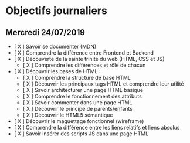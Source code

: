 # Objectifs journaliers

## Mercredi 24/07/2019


* [ X ] Savoir se documenter (MDN)
* [ X ] Comprendre la différence entre Frontend et Backend
* [ X ] Découverte de la sainte trinité du web (HTML, CSS et JS)
  * [ X ] Comprendre les différences et rôle de chacun
* [ X ] Découvrir les bases de HTML :
  * [ X ] Comprendre la structure de base HTML
  * [ X ] Découvrir les principaux tags HTML et comprendre leur utilité
  * [ X ] Savoir architecturer une page HTML basique
  * [ X ] Comprendre le fonctionnement des attributs
  * [ X ] Savoir commenter dans une page HTML
  * [ X ] Découvrir le principe de parents/enfants
  * [ X ] Découvrir le HTML5 sémantique
* [ X ] Découvrir le maquettage fonctionnel (wireframe)
* [ X ] Comprendre la différence entre les liens relatifs et liens absolus
* [ X ] Savoir insérer des scripts JS dans une page HTML